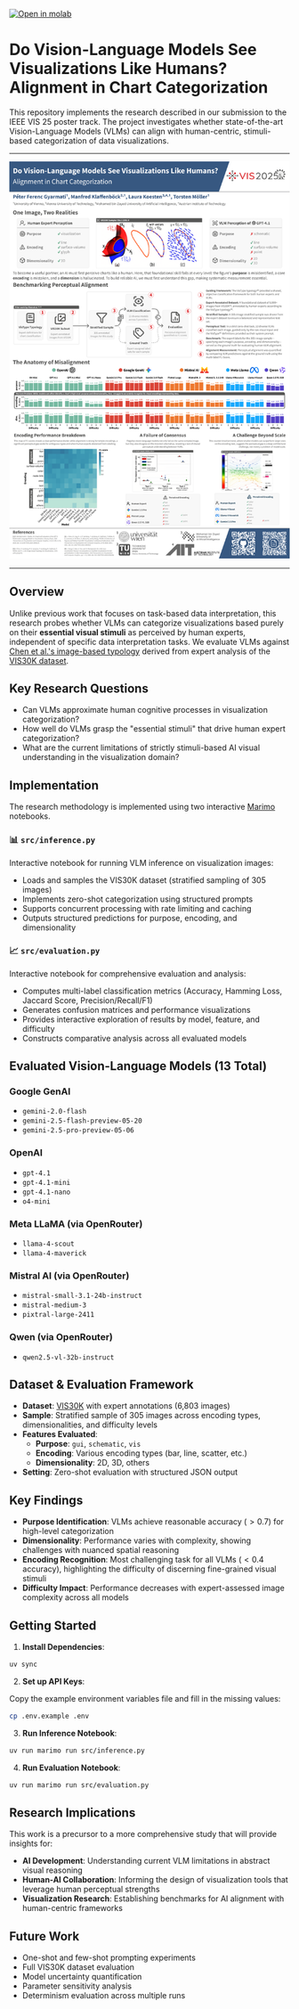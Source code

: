 [![Open in molab](https://molab.marimo.io/molab-shield.png)](https://molab.marimo.io/notebooks/nb_P78Fecf4gZkYE4MCKXcanW)

# Do Vision-Language Models See Visualizations Like Humans? Alignment in Chart Categorization

This repository implements the research described in our submission to the IEEE VIS 25 poster track. The project investigates whether state-of-the-art Vision-Language Models (VLMs) can align with human-centric, stimuli-based categorization of data visualizations.

---

[![Poster](assets/poster.png)](./assets/poster.pdf)

---

## Overview

Unlike previous work that focuses on task-based data interpretation, this research probes whether VLMs can categorize visualizations based purely on their **essential visual stimuli** as perceived by human experts, independent of specific data interpretation tasks. We evaluate VLMs against [Chen et al.'s image-based typology](https://arxiv.org/abs/2403.05594) derived from expert analysis of the [VIS30K dataset](https://ieeexplore.ieee.org/abstract/document/9337213).

## Key Research Questions

- Can VLMs approximate human cognitive processes in visualization categorization?
- How well do VLMs grasp the "essential stimuli" that drive human expert categorization?
- What are the current limitations of strictly stimuli-based AI visual understanding in the visualization domain?

## Implementation

The research methodology is implemented using two interactive [Marimo](https://marimo.io/) notebooks.

### 📊 `src/inference.py`

Interactive notebook for running VLM inference on visualization images:

- Loads and samples the VIS30K dataset (stratified sampling of 305 images)
- Implements zero-shot categorization using structured prompts
- Supports concurrent processing with rate limiting and caching
- Outputs structured predictions for purpose, encoding, and dimensionality

### 📈 `src/evaluation.py`

Interactive notebook for comprehensive evaluation and analysis:

- Computes multi-label classification metrics (Accuracy, Hamming Loss, Jaccard Score, Precision/Recall/F1)
- Generates confusion matrices and performance visualizations
- Provides interactive exploration of results by model, feature, and difficulty
- Constructs comparative analysis across all evaluated models

## Evaluated Vision-Language Models (13 Total)

### Google GenAI

- `gemini-2.0-flash`
- `gemini-2.5-flash-preview-05-20`
- `gemini-2.5-pro-preview-05-06`

### OpenAI

- `gpt-4.1`
- `gpt-4.1-mini`
- `gpt-4.1-nano`
- `o4-mini`

### Meta LLaMA (via OpenRouter)

- `llama-4-scout`
- `llama-4-maverick`

### Mistral AI (via OpenRouter)

- `mistral-small-3.1-24b-instruct`
- `mistral-medium-3`
- `pixtral-large-2411`

### Qwen (via OpenRouter)

- `qwen2.5-vl-32b-instruct`

## Dataset & Evaluation Framework

- **Dataset**: [VIS30K](https://github.com/VisImageNavigator/VisImageNavigator.github.io/blob/54ab2319cca6a9e9056ce9cb5a337e920711b15e/public/dataset/vispubData30_updated_07112024.csv) with expert annotations (6,803 images)
- **Sample**: Stratified sample of 305 images across encoding types, dimensionalities, and difficulty levels
- **Features Evaluated**:
  - **Purpose**: `gui`, `schematic`, `vis`
  - **Encoding**: Various encoding types (bar, line, scatter, etc.)
  - **Dimensionality**: 2D, 3D, others
- **Setting**: Zero-shot evaluation with structured JSON output

## Key Findings

- **Purpose Identification**: VLMs achieve reasonable accuracy ($>0.7$) for high-level categorization
- **Dimensionality**: Performance varies with complexity, showing challenges with nuanced spatial reasoning
- **Encoding Recognition**: Most challenging task for all VLMs ($<0.4$ accuracy), highlighting the difficulty of discerning fine-grained visual stimuli
- **Difficulty Impact**: Performance decreases with expert-assessed image complexity across all models

## Getting Started

1. **Install Dependencies**:

```bash
uv sync
```

2. **Set up API Keys**:

Copy the example environment variables file and fill in the missing values:

```bash
cp .env.example .env
```

3. **Run Inference Notebook**:

```bash
uv run marimo run src/inference.py
```

4. **Run Evaluation Notebook**:

```bash
uv run marimo run src/evaluation.py
```

## Research Implications

This work is a precursor to a more comprehensive study that will provide insights for:

- **AI Development**: Understanding current VLM limitations in abstract visual reasoning
- **Human-AI Collaboration**: Informing the design of visualization tools that leverage human perceptual strengths
- **Visualization Research**: Establishing benchmarks for AI alignment with human-centric frameworks

## Future Work

- One-shot and few-shot prompting experiments
- Full VIS30K dataset evaluation
- Model uncertainty quantification
- Parameter sensitivity analysis
- Determinism evaluation across multiple runs
